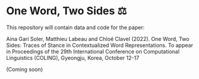 # One Word, Two Sides ⚖️

This repository will contain data and code for the paper:

Aina Garí Soler, Matthieu Labeau and Chloé Clavel (2022). One Word, Two Sides: Traces of Stance in Contextualized Word Representations. To appear in Proceedings of the 29th International Conference on Computational Linguistics (COLING), Gyeongju, Korea, October 12-17

(Coming soon)
